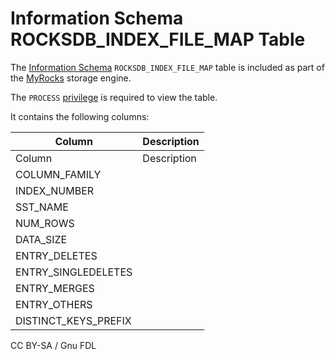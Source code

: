# Information Schema ROCKSDB\_INDEX\_FILE\_MAP Table

The [Information Schema](../../) `ROCKSDB_INDEX_FILE_MAP` table is included as part of the [MyRocks](../../../../../../storage-engines/myrocks/) storage engine.

The `PROCESS` [privilege](../../../../../account-management-sql-commands/grant.md) is required to view the table.

It contains the following columns:

| Column                 | Description |
| ---------------------- | ----------- |
| Column                 | Description |
| COLUMN\_FAMILY         |             |
| INDEX\_NUMBER          |             |
| SST\_NAME              |             |
| NUM\_ROWS              |             |
| DATA\_SIZE             |             |
| ENTRY\_DELETES         |             |
| ENTRY\_SINGLEDELETES   |             |
| ENTRY\_MERGES          |             |
| ENTRY\_OTHERS          |             |
| DISTINCT\_KEYS\_PREFIX |             |

CC BY-SA / Gnu FDL
